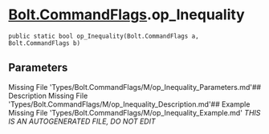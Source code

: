 # [Bolt.CommandFlags](Types/Bolt.CommandFlags.md).op_Inequality
`public static bool op_Inequality(Bolt.CommandFlags a, Bolt.CommandFlags b)`
## Parameters
Missing File 'Types/Bolt.CommandFlags/M/op_Inequality_Parameters.md'## Description
Missing File 'Types/Bolt.CommandFlags/M/op_Inequality_Description.md'## Example
Missing File 'Types/Bolt.CommandFlags/M/op_Inequality_Example.md'
*THIS IS AN AUTOGENERATED FILE, DO NOT EDIT*
